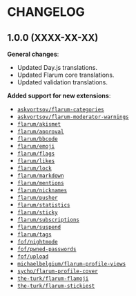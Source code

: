 CHANGELOG
=========


1.0.0 (XXXX-XX-XX)
------------------

**General changes**:

* Updated Day.js translations.
* Updated Flarum core translations.
* Updated validation translations.


**Added support for new extensions**:

* [`askvortsov/flarum-categories`](https://github.com/askvortsov1/flarum-categories)
* [`askvortsov/flarum-moderator-warnings`](https://github.com/askvortsov1/flarum-moderator-warnings)
* [`flarum/akismet`](https://github.com/flarum/akismet)
* [`flarum/approval`](https://github.com/flarum/approval)
* [`flarum/bbcode`](https://github.com/flarum/bbcode)
* [`flarum/emoji`](https://github.com/flarum/emoji)
* [`flarum/flags`](https://github.com/flarum/flags)
* [`flarum/likes`](https://github.com/flarum/likes)
* [`flarum/lock`](https://github.com/flarum/lock)
* [`flarum/markdown`](https://github.com/flarum/markdown)
* [`flarum/mentions`](https://github.com/flarum/mentions)
* [`flarum/nicknames`](https://github.com/flarum/nicknames)
* [`flarum/pusher`](https://github.com/flarum/pusher)
* [`flarum/statistics`](https://github.com/flarum/statistics)
* [`flarum/sticky`](https://github.com/flarum/sticky)
* [`flarum/subscriptions`](https://github.com/flarum/subscriptions)
* [`flarum/suspend`](https://github.com/flarum/suspend)
* [`flarum/tags`](https://github.com/flarum/tags)
* [`fof/nightmode`](https://github.com/FriendsOfFlarum/nightmode)
* [`fof/pwned-passwords`](https://github.com/FriendsOfFlarum/pwned-passwords)
* [`fof/upload`](https://github.com/FriendsOfFlarum/upload)
* [`michaelbelgium/flarum-profile-views`](https://github.com/MichaelBelgium/flarum-profile-views)
* [`sycho/flarum-profile-cover`](https://github.com/SychO9/flarum-profile-cover)
* [`the-turk/flarum-flamoji`](https://github.com/the-turk/flarum-flamoji)
* [`the-turk/flarum-stickiest`](https://github.com/the-turk/flarum-stickiest)



